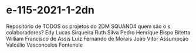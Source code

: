 # e-115-2021-1-2dn
Repositório de TODOS os projetos do 2DM
SQUAND4 quem  são  o s colaboradores?
Edy Lucas Sirqueira
Ruth Silva
Pedro Henrique Bispo Bitetta
William Francisco de Assis
Luiz Fernando de Morais
João Vitor Assumpção
Valcélio Vasconcelos Fontenele
